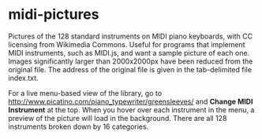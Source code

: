# midi-pictures
Pictures of the 128 standard instruments on MIDI piano keyboards, with CC licensing from Wikimedia Commons.
Useful for programs that implement MIDI instruments, such as MIDI.js, and want a sample picture of each one.
Images significantly larger than 2000x2000px have been reduced from the original file. The address of the original file is given in the tab-delimited file index.txt.

For a live menu-based view of the library, go to http://www.picatino.com/piano_typewriter/greensleeves/ and **Change MIDI Instrument** at the top. When you hover over each instrument in the menu, a preview of the picture will load in the background. There are all 128 instruments broken down by 16 categories.
